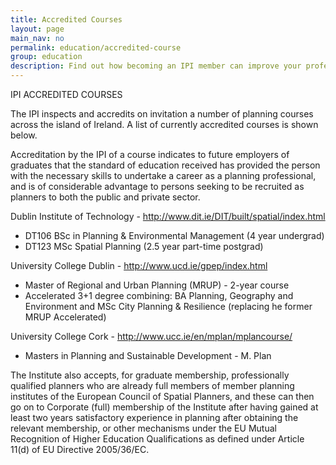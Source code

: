 ```yaml
---
title: Accredited Courses
layout: page
main_nav: no
permalink: education/accredited-course
group: education
description: Find out how becoming an IPI member can improve your professional development.
---
```

IPI ACCREDITED COURSES

The IPI inspects and accredits on invitation a number of planning courses across the island of Ireland. A list of currently accredited courses is shown below.

Accreditation by the IPI of a course indicates to future employers of graduates that the standard of education received has provided the person with the necessary skills to undertake a career as a planning professional, and is of considerable advantage to persons seeking to be recruited as planners to both the public and private sector.

Dublin Institute of Technology - http://www.dit.ie/DIT/built/spatial/index.html

- DT106 BSc in Planning & Environmental Management (4 year undergrad)
- DT123 MSc Spatial Planning (2.5 year part-time postgrad)

University College Dublin - http://www.ucd.ie/gpep/index.html

- Master of Regional and Urban Planning (MRUP) - 2-year course 
- Accelerated 3+1 degree combining: BA Planning, Geography and Environment and MSc City Planning & Resilience (replacing he former MRUP Accelerated)

University College Cork - http://www.ucc.ie/en/mplan/mplancourse/

- Masters in Planning and Sustainable Development - M. Plan

The Institute also accepts, for graduate membership, professionally qualified planners who are already full members of member planning institutes of the European Council of Spatial Planners, and these can then go on to Corporate (full) membership of the Institute after having gained at least two years satisfactory experience in planning after obtaining the relevant membership, or other mechanisms under the EU Mutual Recognition of Higher Education Qualifications as defined under Article 11(d) of EU Directive 2005/36/EC.